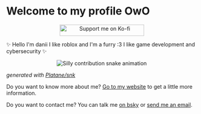 # Welcome to my profile OwO

<div align="center">
  <p>
    <a href="https://ko-fi.com/daniithefoxofficial"><img src="https://ko-fi.com/img/githubbutton_sm.svg" alt="Support me on Ko-fi" width="223" height="30"></a>
  </p>
</div>

✨ Hello I'm danii I like roblox and I'm a furry :3 I like game development and cybersecurity ✨

<div align="center">
  <picture>
    <source media="(prefers-color-scheme: dark)" srcset="https://raw.githubusercontent.com/RobotoSkunk/RobotoSkunk/output/silly-contribution-snake-dark.svg" />
    <source media="(prefers-color-scheme: light)" srcset="https://raw.githubusercontent.com/RobotoSkunk/RobotoSkunk/output/silly-contribution-snake.svg" />
    <img alt="Silly contribution snake animation" src="github-snake.svg" />
  </picture>
</div>

_generated with [Platane/snk](https://github.com/Platane/snk)_

Do you want to know more about me? [Go to my website](http://www.pentabonyx.slpmx.com/) to get a little more information.

Do you want to contact me? You can talk me [on bsky](https://bsky.app/profile/daniikwiidz.bsky.social) or [send me an email](mailto:bonnie33125@gmail.com).
